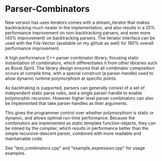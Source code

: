 Parser-Combinators
==================

New version has uses iterators comes with a stream_iterator that makes backtracking much neater in the implementation, and also results in a 25% performance improvement on non-backtracking parsers, and even more (40% improvement) on backtracking parsers. The iterator interface can be used with the File-Vector (available on my github as well) for 180% overall performance improvement.

A high performance C++ parser combinator library, focusing static instantiation of combinators, which differentiates it from other libraries such as Boost.Spirit. The library design ensures that all combinator composition occurs at compile time, with a special construct (a parser-handle) used to allow dynamic runtime polymorphism at specific points.

As backtraking is supported, parsers can generally consist of a set of independent static parse rules, and a single parser-handle to enable polymorphic recursion. However higher level parser combinators can also be implemented that take parser-handles as their arguments.

This gives the programmer control over whether polymorphism is static or dynamic, and allows optimal run-time performance. Because the combinators are implemented as static template function-objects, they can be inlined by the compiler, which results in performance better than the simple recursive-descent parser, combined with more readable and maintainable code.

See "test_combinators.cpp" and "example_expression.cpp" for usage examples.
